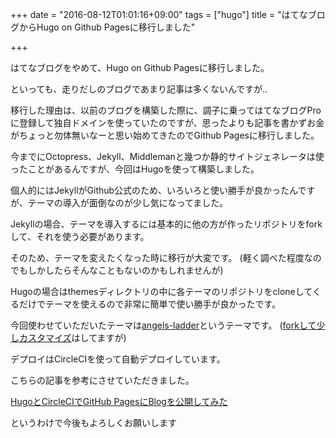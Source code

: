 +++
date = "2016-08-12T01:01:16+09:00"
tags = ["hugo"]
title = "はてなブログからHugo on Github Pagesに移行しました"

+++

はてなブログをやめて、Hugo on Github Pagesに移行しました。

といっても、走りだしのブログであまり記事は多くないんですが..

移行した理由は、以前のブログを構築した際に、調子に乗ってはてなブログProに登録して独自ドメインを使っていたのですが、思ったよりも記事を書かずお金がちょっと勿体無いなーと思い始めてきたのでGithub Pagesに移行しました。

<!--more-->

今までにOctopress、Jekyll、Middlemanと幾つか静的サイトジェネレータは使ったことがあるんですが、今回はHugoを使って構築しました。

個人的にはJekyllがGithub公式のため、いろいろと使い勝手が良かったんですが、テーマの導入が面倒なのが少し気になってました。

Jekyllの場合、テーマを導入するには基本的に他の方が作ったリポジトリをforkして、それを使う必要があります。

そのため、テーマを変えたくなった時に移行が大変です。
(軽く調べた程度なのでもしかしたらそんなこともないのかもしれませんが)

Hugoの場合はthemesディレクトリの中に各テーマのリポジトリをcloneしてくるだけでテーマを使えるので非常に簡単で使い勝手が良かったです。

今回使わせていただいたテーマは[angels-ladder](https://github.com/tanksuzuki/angels-ladder)というテーマです。
([forkして少しカスタマイズ](https://github.com/tsub/angels-ladder/tree/my-customized-theme)はしてますが)

デプロイはCircleCIを使って自動デプロイしています。

こちらの記事を参考にさせていただきました。

[HugoとCircleCIでGitHub PagesにBlogを公開してみた](http://hori-ryota.com/blog/create-blog-with-hugo-and-circleci/)

というわけで今後もよろしくお願いします
